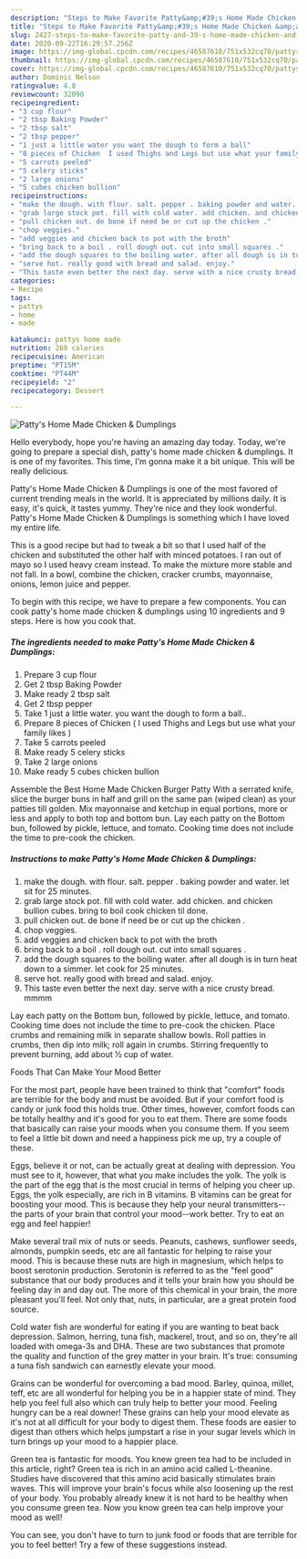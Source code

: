 ```yaml
---
description: "Steps to Make Favorite Patty&amp;#39;s Home Made Chicken &amp;amp; Dumplings"
title: "Steps to Make Favorite Patty&amp;#39;s Home Made Chicken &amp;amp; Dumplings"
slug: 2427-steps-to-make-favorite-patty-and-39-s-home-made-chicken-and-amp-dumplings
date: 2020-09-22T16:29:57.256Z
image: https://img-global.cpcdn.com/recipes/46587610/751x532cq70/pattys-home-made-chicken-dumplings-recipe-main-photo.jpg
thumbnail: https://img-global.cpcdn.com/recipes/46587610/751x532cq70/pattys-home-made-chicken-dumplings-recipe-main-photo.jpg
cover: https://img-global.cpcdn.com/recipes/46587610/751x532cq70/pattys-home-made-chicken-dumplings-recipe-main-photo.jpg
author: Dominic Nelson
ratingvalue: 4.8
reviewcount: 32090
recipeingredient:
- "3 cup flour"
- "2 tbsp Baking Powder"
- "2 tbsp salt"
- "2 tbsp pepper"
- "1 just a little water you want the dough to form a ball"
- "8 pieces of Chicken  I used Thighs and Legs but use what your family likes "
- "5 carrots peeled"
- "5 celery sticks"
- "2 large onions"
- "5 cubes chicken bullion"
recipeinstructions:
- "make the dough. with flour. salt. pepper . baking powder and water. let sit for 25 minutes."
- "grab large stock pot. fill with cold water. add chicken. and chicken bullion cubes. bring to boil cook chicken til done."
- "pull chicken out. de bone if need be or cut up the chicken ."
- "chop veggies."
- "add veggies and chicken back to pot with the broth"
- "bring back to a boil . roll dough out. cut into small squares ."
- "add the dough squares to the boiling water. after all dough is in turn heat down to a simmer. let cook for 25 minutes."
- "serve hot. really good with bread and salad. enjoy."
- "This taste even better the next day. serve with a nice crusty bread. mmmm"
categories:
- Recipe
tags:
- pattys
- home
- made

katakunci: pattys home made 
nutrition: 269 calories
recipecuisine: American
preptime: "PT15M"
cooktime: "PT44M"
recipeyield: "2"
recipecategory: Dessert

---
```



![Patty&#39;s Home Made Chicken &amp; Dumplings](https://img-global.cpcdn.com/recipes/46587610/751x532cq70/pattys-home-made-chicken-dumplings-recipe-main-photo.jpg)

Hello everybody, hope you're having an amazing day today. Today, we're going to prepare a special dish, patty&#39;s home made chicken &amp; dumplings. It is one of my favorites. This time, I'm gonna make it a bit unique. This will be really delicious.

Patty&#39;s Home Made Chicken &amp; Dumplings is one of the most favored of current trending meals in the world. It is appreciated by millions daily. It is easy, it's quick, it tastes yummy. They're nice and they look wonderful. Patty&#39;s Home Made Chicken &amp; Dumplings is something which I have loved my entire life.

This is a good recipe but had to tweak a bit so that I used half of the chicken and substituted the other half with minced potatoes. I ran out of mayo so I used heavy cream instead. To make the mixture more stable and not fall. In a bowl, combine the chicken, cracker crumbs, mayonnaise, onions, lemon juice and pepper.


To begin with this recipe, we have to prepare a few components. You can cook patty&#39;s home made chicken &amp; dumplings using 10 ingredients and 9 steps. Here is how you cook that.

<!--inarticleads1-->

##### The ingredients needed to make Patty&#39;s Home Made Chicken &amp; Dumplings:

1. Prepare 3 cup flour
1. Get 2 tbsp Baking Powder
1. Make ready 2 tbsp salt
1. Get 2 tbsp pepper
1. Take 1 just a little water. you want the dough to form a ball..
1. Prepare 8 pieces of Chicken ( I used Thighs and Legs but use what your family likes )
1. Take 5 carrots peeled
1. Make ready 5 celery sticks
1. Take 2 large onions
1. Make ready 5 cubes chicken bullion


Assemble the Best Home Made Chicken Burger Patty With a serrated knife, slice the burger buns in half and grill on the same pan (wiped clean) as your patties till golden. Mix mayonnaise and ketchup in equal portions, more or less and apply to both top and bottom bun. Lay each patty on the Bottom bun, followed by pickle, lettuce, and tomato. Cooking time does not include the time to pre-cook the chicken. 

<!--inarticleads2-->

##### Instructions to make Patty&#39;s Home Made Chicken &amp; Dumplings:

1. make the dough. with flour. salt. pepper . baking powder and water. let sit for 25 minutes.
1. grab large stock pot. fill with cold water. add chicken. and chicken bullion cubes. bring to boil cook chicken til done.
1. pull chicken out. de bone if need be or cut up the chicken .
1. chop veggies.
1. add veggies and chicken back to pot with the broth
1. bring back to a boil . roll dough out. cut into small squares .
1. add the dough squares to the boiling water. after all dough is in turn heat down to a simmer. let cook for 25 minutes.
1. serve hot. really good with bread and salad. enjoy.
1. This taste even better the next day. serve with a nice crusty bread. mmmm


Lay each patty on the Bottom bun, followed by pickle, lettuce, and tomato. Cooking time does not include the time to pre-cook the chicken. Place crumbs and remaining milk in separate shallow bowls. Roll patties in crumbs, then dip into milk; roll again in crumbs. Stirring frequently to prevent burning, add about ½ cup of water. 

Foods That Can Make Your Mood Better


For the most part, people have been trained to think that "comfort" foods are terrible for the body and must be avoided. But if your comfort food is candy or junk food this holds true. Other times, however, comfort foods can be totally healthy and it's good for you to eat them. There are some foods that basically can raise your moods when you consume them. If you seem to feel a little bit down and need a happiness pick me up, try a couple of these.

Eggs, believe it or not, can be actually great at dealing with depression. You must see to it, however, that what you make includes the yolk. The yolk is the part of the egg that is the most crucial in terms of helping you cheer up. Eggs, the yolk especially, are rich in B vitamins. B vitamins can be great for boosting your mood. This is because they help your neural transmitters--the parts of your brain that control your mood--work better. Try to eat an egg and feel happier!

Make several trail mix of nuts or seeds. Peanuts, cashews, sunflower seeds, almonds, pumpkin seeds, etc are all fantastic for helping to raise your mood. This is because these nuts are high in magnesium, which helps to boost serotonin production. Serotonin is referred to as the "feel good" substance that our body produces and it tells your brain how you should be feeling day in and day out. The more of this chemical in your brain, the more pleasant you'll feel. Not only that, nuts, in particular, are a great protein food source.

Cold water fish are wonderful for eating if you are wanting to beat back depression. Salmon, herring, tuna fish, mackerel, trout, and so on, they're all loaded with omega-3s and DHA. These are two substances that promote the quality and function of the grey matter in your brain. It's true: consuming a tuna fish sandwich can earnestly elevate your mood. 

Grains can be wonderful for overcoming a bad mood. Barley, quinoa, millet, teff, etc are all wonderful for helping you be in a happier state of mind. They help you feel full also which can truly help to better your mood. Feeling hungry can be a real downer! These grains can help your mood elevate as it's not at all difficult for your body to digest them. These foods are easier to digest than others which helps jumpstart a rise in your sugar levels which in turn brings up your mood to a happier place.

Green tea is fantastic for moods. You knew green tea had to be included in this article, right? Green tea is rich in an amino acid called L-theanine. Studies have discovered that this amino acid basically stimulates brain waves. This will improve your brain's focus while also loosening up the rest of your body. You probably already knew it is not hard to be healthy when you consume green tea. Now you know green tea can help improve your mood as well!

You can see, you don't have to turn to junk food or foods that are terrible for you to feel better! Try  a few  of  these  suggestions  instead.

